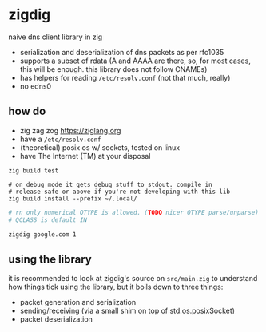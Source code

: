 # zigdig

naive dns client library in zig
 - serialization and deserialization of dns packets as per rfc1035
 - supports a subset of rdata (A and AAAA are there, so, for most cases, this
 will be enough. this library does not follow CNAMEs)
 - has helpers for reading `/etc/resolv.conf` (not that much, really)
 - no edns0

## how do

 - zig zag zog https://ziglang.org
 - have a `/etc/resolv.conf`
 - (theoretical) posix os w/ sockets, tested on linux
 - have The Internet (TM) at your disposal

```
zig build test

# on debug mode it gets debug stuff to stdout. compile in
# release-safe or above if you're not developing with this lib
zig build install --prefix ~/.local/
```

```bash
# rn only numerical QTYPE is allowed. (TODO nicer QTYPE parse/unparse)
# QCLASS is default IN

zigdig google.com 1
```

## using the library

it is recommended to look at zigdig's source on `src/main.zig` to understand
how things tick using the library, but it boils down to three things:
 - packet generation and serialization
 - sending/receiving (via a small shim on top of std.os.posixSocket)
 - packet deserialization

